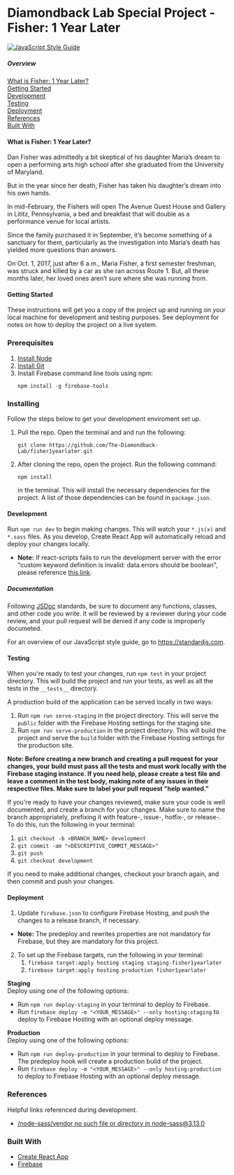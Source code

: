 # Diamondback Lab Special Project - Fisher: 1 Year Later

[![JavaScript Style Guide](https://img.shields.io/badge/code_style-standard-brightgreen.svg)](https://standardjs.com)


##### Overview
[What is Fisher: 1 Year Later?](#what-is-fisher-1-year-later)  
[Getting Started](#getting-started)  
[Development](#development)  
[Testing](#testing)  
[Deployment](#deployment)  
[References](#references)  
[Built With](#built-with)


#### What is Fisher: 1 Year Later?
Dan Fisher was admittedly a bit skeptical of his daughter Maria’s dream to open
a performing arts high school after she graduated from the University of
Maryland.  

But in the year since her death, Fisher has taken his daughter’s dream into his
own hands.  

In mid-February, the Fishers will open The Avenue Guest House and Gallery in
Lititz, Pennsylvania, a bed and breakfast that  will double as a performance
venue for local artists.  

Since the family purchased it in September, it’s become something of a sanctuary
for them, particularly as the investigation into Maria’s death has yielded more
questions than answers.  

On Oct. 1, 2017, just after 6 a.m., Maria Fisher, a first semester freshman, was
struck and killed by a car as she ran across Route 1. But, all these months
later, her loved ones aren’t sure where she was running from.   


#### Getting Started
These instructions will get you a copy of the project up and running on your
local machine for development and testing purposes. See deployment for notes on
how to deploy the project on a live system.

### Prerequisites
1. [Install Node](https://nodejs.org/en/download/)
2. [Install Git](https://git-scm.com/downloads)
3. Install Firebase command line tools using npm:
    ```
    npm install -g firebase-tools
    ```  

### Installing
Follow the steps below to get your development enviroment set up.

1.  Pull the repo. Open the terminal and and run the following:

    ```
    git clone https://github.com/The-Diamondback-Lab/fisher1yearlater.git
    ```

2.  After cloning the repo, open the project. Run the following command:

    ```
    npm install
    ```

      in the terminal. This will install the necessary dependencies for the
      project. A list of those dependencies can be found in `package.json`.


#### Development
Run `npm run dev` to begin making changes. This will watch your `*.js(x)` and
`*.sass` files. As you develop, Create React App will automatically reload and
deploy your changes locally.
- **Note:** If react-scripts fails to run the development server with the error
  "custom keyword definition is invalid: data.errors should be boolean", please
  reference [this link][1].


##### Documentation
Following [JSDoc](http://usejsdoc.org/) standards, be sure to document any functions, classes, and other
code you write. It will be reviewed by a reviewer during your code review, and
your pull request will be denied if any code is improperly documeted.

For an overview of our JavaScript style guide, go to https://standardjs.com.


#### Testing
When you're ready to test your changes, run `npm test` in your project
directory. This will build the project and run your tests, as well as all the tests in the `__tests__` directory.  

A production build of the application can be served locally in two ways:
1. Run `npm run serve-staging` in the project directory. This will serve the
   `public` folder with the Firebase Hosting settings for the staging site.
2. Run `npm run serve-production` in the project directory. This will build the
   project and serve the `build` folder with the Firebase Hosting settings for
   the production site.

**Note: Before creating a new branch and creating a pull request for your
changes, your build must pass all the tests and must work locally with the
Firebase staging instance. If you need help, please create a
test file and leave a comment in the test body, making note of any issues in
their respective files. Make sure to label your pull request "help wanted."**

If you're ready to have your changes reviewed, make sure your code is well
documented, and create a branch for your changes. Make sure to name the branch
appropriately, prefixing it with feature-, issue-, hotfix-, or release-. To
do this, run the following in your terminal:  
1. `git checkout -b <BRANCH_NAME> development`
2. `git commit -am "<DESCRIPTIVE_COMMIT_MESSAGE>"`
3. `git push`
4. `git checkout development`

If you need to make additional changes, checkout your branch again, and then
commit and push your changes.

#### Deployment
1. Update `firebase.json` to configure Firebase Hosting, and push the changes to a
release branch, if necessary. 
  - **Note:** The predeploy and rewrites properties are not mandatory for
   Firebase, but they are mandatory for this project. 
2. To set up the Firebase targets, run the following in your terminal:
    1. `firebase target:apply hosting staging staging-fisher1yearlater`
    2. `firebase target:apply hosting production fisher1yearlater`

**Staging**  
Deploy using one of the following options:
- Run `npm run deploy-staging` in your terminal to deploy to Firebase.
- Run `firebase deploy -m "<YOUR_MESSAGE>" --only hosting:staging` to deploy to
  Firebase Hosting with an optional deploy message.

**Production**  
Deploy using one of the following options:
- Run `npm run deploy-production` in your terminal to deploy to Firebase. The
  predeploy hook will create a production build of the project.
- Run `firebase deploy -m "<YOUR_MESSAGE>" --only hosting:production` to deploy
  to Firebase Hosting with an optional deploy message.


### References
Helpful links referenced during development.
- [/node-sass/vendor no such file or directory in node-sass@3.13.0][2]

### Built With
- [Create React App](https://github.com/facebook/create-react-app)
- [Firebase](https://firebase.google.com/docs/web/setup)

[1]: https://github.com/webpack/webpack/issues/8768#issuecomment-462090327
[2]: https://github.com/sass/node-sass/issues/1812#issuecomment-304219746